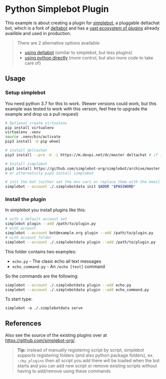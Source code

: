 # Python Simplebot Plugin

This example is about creating a plugin for [simplebot](https://github.com/simplebot-org/simplebot),
a pluggable deltachat bot,
which is a fork of [deltabot](https://github.com/deltachat-bot/deltabot) and has a [vast ecosystem of plugins](https://github.com/simplebot-org) already availible and used in production.

> There are 2 alternative options available:
>
> - [using deltabot](../python_deltabot_plugin) (similar to simplebot, but less plugins)
> - [using python directly](../python) (more control, but also more code to take care of)

## Usage

### Setup simplebot

You need python 3.7 for this to work. (Newer versions could work, but this example was tested to work with this version, feel free to upgrade the example and drop us a pull request)

```sh
# Optional create virtualenv
pip install virtualenv
virtualenv .venv
source .venv/bin/activate
pip3 install -U pip wheel

# install deltachat
pip3 install --pre -U -i https://m.devpi.net/dc/master deltachat # if it doesn't work, see https://github.com/deltachat/deltachat-core-rust/tree/master/python for instructions on how to install it from source)

# Install simplebot
pip3 install https://github.com/simplebot-org/simplebot/archive/master.zip
# or alternativly pip3 install simplebot

# init the bot (either set the env vars or replace them with the email credentials the bot should use)
simplebot --account ./.simplebotdata init $ADDR "$PASSWORD"
```

### Install the plugin

In simplebot you install plugins like this:

```sh
# with a default account set
simplebot plugin --add /path/to/plugin.py
# with account
simplebot --account bot@example.org plugin --add /path/to/plugin.py
# with account folder
simplebot --account ./.simplebotdata plugin --add /path/to/plugin.py
```

This folder contains two examples:

- `echo.py` - The clasic echo all text messages
- `echo_command.py` - An `/echo [text]` command

So the commands are the following:

```sh
simplebot --account ./.simplebotdata plugin --add echo.py
simplebot --account ./.simplebotdata plugin --add echo_command.py
```

To start type:

```
simplebot -a ./.simplebotdata serve
```

## References

Also see the source of the existing plugins over at https://github.com/simplebot-org/.

> **Tip:** instead of manually registering script by script, simplebot supports registering folders (and also python package folders), ex. `~/my_plugins` then all script you add there will be loaded when the bot starts and you can add new script or remove existing scripts without having to add/remove using these commands
